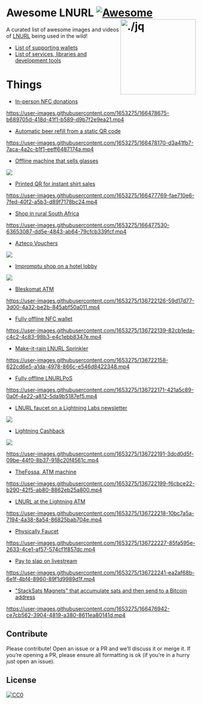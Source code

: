 Awesome LNURL [![Awesome](https://cdn.rawgit.com/sindresorhus/awesome/d7305f38d29fed78fa85652e3a63e154dd8e8829/media/badge.svg)](https://github.com/sindresorhus/awesome) <img src="https://i.imgur.com/wNtVhj3.png" width="200" align="right" alt="./jq">
========================================================================

A curated list of awesome images and videos of [LNURL](https://github.com/fiatjaf/lnurl-rfc) being used in the wild!

- [List of supporting wallets](https://github.com/fiatjaf/lnurl-rfc#lnurl-documents)
- [List of services, libraries and development tools](https://github.com/fiatjaf/lnurl-rfc#services)

Things
======

- [In-person NFC donations](https://twitter.com/thedavidcoen/status/1520765774465536007)

https://user-images.githubusercontent.com/1653275/166478675-b689705d-418d-41f1-b589-d9b7f2e9ea21.mp4

- [Automatic beer refill from a static QR code](https://twitter.com/callebtc/status/1497331706164129797)

https://user-images.githubusercontent.com/1653275/166478170-d3a41fb7-7aca-4a2c-b1f1-eeff6487174a.mp4

- [Offline machine that sells glasses](https://twitter.com/MadBitcoins/status/1512527743715627011)

![](https://pbs.twimg.com/media/FP2T9pMX0AAiDpR?format=jpg&name=large)

- [Printed QR for instant shirt sales](https://twitter.com/Dennis_Porter_/status/1508579497850773506)

https://user-images.githubusercontent.com/1653275/166477769-fae710e6-7fed-40f2-a5b3-d89f7178bc24.mp4

- [Shop in rural South Africa](https://twitter.com/Printer_Gobrrr/status/1506547369957117957)

https://user-images.githubusercontent.com/1653275/166477530-63653087-dd5e-4843-ab64-79cfcb339fcf.mp4

- [Azteco Vouchers](https://twitter.com/r0ckstardev/status/1500238620094963712/photo/1)

![](https://pbs.twimg.com/media/FNHrEgRUUAAXMgL?format=jpg&name=large)

- [Impromptu shop on a hotel lobby](https://twitter.com/arcbtc/status/1459930640665751559/photo/1)

![](impromptu-shop.png)

- [Bleskomat ATM](https://www.bleskomat.com)

https://user-images.githubusercontent.com/1653275/136722126-59d17d77-3d00-4a32-be2b-845abf50a011.mp4

- [Fully offline NFC wallet](https://twitter.com/arcbtc/status/1443933320056823809)

https://user-images.githubusercontent.com/1653275/136722139-82cb1eda-c4c2-4c83-98b3-e4c1ebb8347e.mp4

- [Make-it-rain LNURL Sprinkler](https://twitter.com/moonshot75/status/1430211713954091009)

https://user-images.githubusercontent.com/1653275/136722158-622cd6e5-a1da-4978-866c-e546d8422348.mp4

- [Fully offline LNURLPoS](https://twitter.com/arcbtc/status/1443189554190733319)

https://user-images.githubusercontent.com/1653275/136722171-421a5c89-0a0f-4e22-a812-5da9b5187ef5.mp4

- [LNURL faucet on a Lightning Labs newsletter](https://lightninglabs.substack.com/p/the-new-wave-of-bitcoin-developers)

![](lightning-labs-newsletter.png)

- [Lightning Cashback](https://twitter.com/21isenough/status/1193631511863595016)

![](lightning-cashback-printed.jpeg)

https://user-images.githubusercontent.com/1653275/136722191-3dcd0d5f-09be-44f0-8b37-918c20f4561c.mp4

- [TheFossa, ATM machine](https://twitter.com/arcbtc/status/1176206194333147136)

https://user-images.githubusercontent.com/1653275/136722199-f6cbce22-b290-42f5-ab80-8862eb25a800.mp4

- [LNURL at the Lightning ATM](https://twitter.com/21isenough/status/1194963700110770176)

https://user-images.githubusercontent.com/1653275/136722218-10bc7a5a-7194-4a38-8a54-86825bab704e.mp4

- [Physically Faucet](https://twitter.com/arcbtc/status/1174701747006332931)

https://user-images.githubusercontent.com/1653275/136722227-85fa595e-2633-4ce1-af57-574cf1f857dc.mp4

- [Pay to slap on livestream](https://youtu.be/rH0hYLvOmbM?t=5049)

https://user-images.githubusercontent.com/1653275/136722241-ea2af68b-6e1f-4bf4-8960-89f1d9989d1f.mp4

- ["StackSats Magnets" that accumulate sats and then send to a Bitcoin address](https://twitter.com/talvasconcelos/status/1288767126950608896)

https://user-images.githubusercontent.com/1653275/166476942-ce7cb562-3904-4819-a380-8611ea80141d.mp4

Contribute
------------------------------------------------------------------------

Please contribute! Open an issue or a PR and we’ll discuss it or merge it. If
you’re opening a PR, please ensure all formatting is ok (if you’re in a hurry
just open an issue).


License
------------------------------------------------------------------------

[![CC0](https://licensebuttons.net/p/zero/1.0/88x31.png)](https://creativecommons.org/publicdomain/zero/1.0/)
